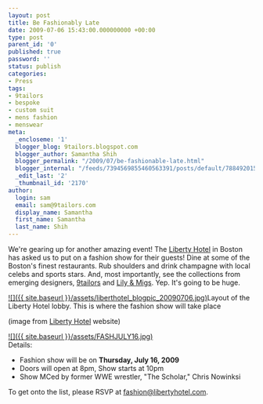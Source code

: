 ```yaml
---
layout: post
title: Be Fashionably Late
date: 2009-07-06 15:43:00.000000000 +00:00
type: post
parent_id: '0'
published: true
password: ''
status: publish
categories:
- Press
tags:
- 9tailors
- bespoke
- custom suit
- mens fashion
- menswear
meta:
  _encloseme: '1'
  blogger_blog: 9tailors.blogspot.com
  blogger_author: Samantha Shih
  blogger_permalink: "/2009/07/be-fashionable-late.html"
  blogger_internal: "/feeds/7394569855460563391/posts/default/788492015198855305"
  _edit_last: '2'
  _thumbnail_id: '2170'
author:
  login: sam
  email: sam@9tailors.com
  display_name: Samantha
  first_name: Samantha
  last_name: Shih
---
```

We're gearing up for another amazing event! The [Liberty Hotel](http://www.libertyhotel.com/) in Boston has asked us to put on a fashion show for their guests! Dine at some of the Boston's finest restaurants. Rub shoulders and drink champagne with local celebs and sports stars. And, most importantly, see the collections from emerging designers, [9tailors](http://beta.9tailors.com/) and [Lily & Migs](http://www.lilyandmigs.com/lilyandmigs.com/Lily_%26_Migs_Clothing_Habit.html). Yep. It's going to be huge.

[![]({{ site.baseurl }}/assets/liberthotel_blogpic_20090706.jpg)](http://4.bp.blogspot.com/_RlJ3L7W6dBw/SlIfrtStENI/AAAAAAAAHrU/OWIqUG_FtsQ/s1600-h/liberthotel_blogpic_20090706.jpg)Layout of the Liberty Hotel lobby. This is where the fashion show will take place

(image from [Liberty Hotel](http://www.libertyhotel.com/) website)  

[![]({{ site.baseurl }}/assets/FASHJULY16.jpg)](http://4.bp.blogspot.com/_RlJ3L7W6dBw/SlIddjsRtqI/AAAAAAAAHrE/8_q65iWJGA4/s1600-h/FASHJULY16.jpg)  
Details:

*   Fashion show will be on **Thursday, July 16, 2009**
*   Doors will open at 8pm, Show starts at 10pm
*   Show MCed by former WWE wrestler, "The Scholar," Chris Nowinksi

To get onto the list, please RSVP at fashion@libertyhotel.com.